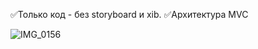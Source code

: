 
✅Только код - без storyboard и xib.
✅Архитектура MVC


![IMG_0156](https://user-images.githubusercontent.com/76651795/103371878-9d2cfb80-4ae1-11eb-9aa8-e443cdab8d10.PNG)


